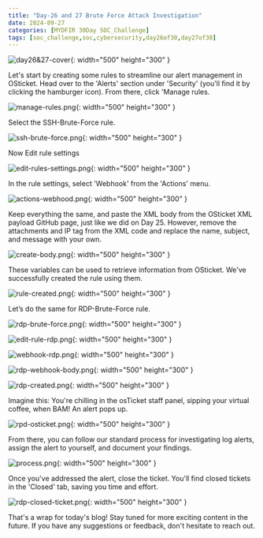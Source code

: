 ```yaml
---
title: "Day-26 and 27 Brute Force Attack Investigation"
date: 2024-09-27
categories: [MYDFIR 30Day SOC_Challenge]
tags: [soc_challenge,soc,cybersecurity,day26of30,day27of30]
---
```


![day26&27-cover](/assets/log-analysis/day-26&27.png){: width="500" height="300" }

Let's start by creating some rules to streamline our alert management in OSticket. Head over to the 'Alerts' section under 'Security' (you'll find it by clicking the hamburger icon). From there, click 'Manage rules.

![manage-rules.png](/assets/log-analysis/manage-rules.png){: width="500" height="300" }

Select the SSH-Brute-Force rule.

![ssh-brute-force.png](/assets/log-analysis/ssh-brute-force.png){: width="500" height="300" }

Now Edit rule settings

![edit-rules-settings.png](/assets/log-analysis/edit-rules-settings.png){: width="500" height="300" }

In the rule settings, select 'Webhook' from the 'Actions' menu.

![actions-webhood.png](/assets/log-analysis/actions-webhood.png){: width="500" height="300" }

Keep everything the same, and paste the XML body from the OSticket XML payload GitHub page, just like we did on Day 25. However, remove the attachments and IP tag from the XML code and replace the name, subject, and message with your own.

![create-body.png](/assets/log-analysis/create-body.png){: width="500" height="300" }

These variables can be used to retrieve information from OSticket. We've successfully created the rule using them.

![rule-created.png](/assets/log-analysis/rule-created.png){: width="500" height="300" }

Let’s do the same for RDP-Brute-Force rule.

![rdp-brute-force.png](/assets/log-analysis/rdp-brute-force.png){: width="500" height="300" }

![edit-rule-rdp.png](/assets/log-analysis/edit-rule-rdp.png){: width="500" height="300" }

![webhook-rdp.png](/assets/log-analysis/webhook-rdp.png){: width="500" height="300" }

![rdp-webhook-body.png](/assets/log-analysis/rdp-webhook-body.png){: width="500" height="300" }

![rdp-created.png](/assets/log-analysis/rule-created.png){: width="500" height="300" }

Imagine this: You're chilling in the osTicket staff panel, sipping your virtual coffee, when BAM! An alert pops up. 

![rpd-osticket.png](/assets/log-analysis/rpd-osticket.png){: width="500" height="300" }

From there, you can follow our standard process for investigating log alerts, assign the alert to yourself, and document your findings. 

![process.png](/assets/log-analysis/process.png){: width="500" height="300" }

Once you've addressed the alert, close the ticket. You'll find closed tickets in the 'Closed' tab, saving you time and effort.

![rdp-closed-ticket.png](/assets/log-analysis/rdp-closed-ticket.png){: width="500" height="300" }

That's a wrap for today's blog! Stay tuned for more exciting content in the future. If you have any suggestions or feedback, don't hesitate to reach out.